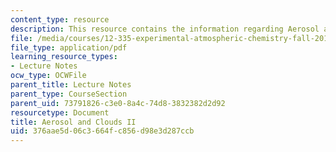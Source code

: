 ```yaml
---
content_type: resource
description: This resource contains the information regarding Aerosol and Clouds II.
file: /media/courses/12-335-experimental-atmospheric-chemistry-fall-2014/376aae5d06c3664fc856d98e3d287ccb_MIT12_335F14_Lecture3_2.pdf
file_type: application/pdf
learning_resource_types:
- Lecture Notes
ocw_type: OCWFile
parent_title: Lecture Notes
parent_type: CourseSection
parent_uid: 73791826-c3e0-8a4c-74d8-3832382d2d92
resourcetype: Document
title: Aerosol and Clouds II
uid: 376aae5d-06c3-664f-c856-d98e3d287ccb
---
```

